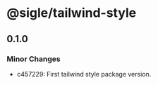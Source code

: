# @sigle/tailwind-style

## 0.1.0

### Minor Changes

- c457229: First tailwind style package version.

